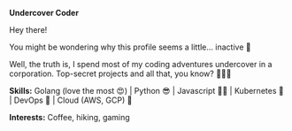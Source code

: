 **Undercover Coder**

Hey there!

You might be wondering why this profile seems a little... inactive 🤔 

Well, the truth is, I spend most of my coding adventures undercover in a corporation.  Top-secret projects and all that, you know? 🕵🏻‍♂️

**Skills:** Golang (love the most 😍) | Python 😎 | Javascript 💪🏻 | Kubernetes 👾 | DevOps 🤩 | Cloud (AWS, GCP) 🥳 

**Interests:** Coffee, hiking, gaming
